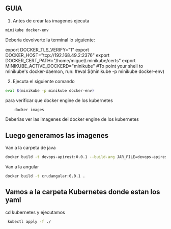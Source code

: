 ## GUIA

1. Antes de crear las imagenes ejecuta
```sh
minikube docker-env
```
Deberia devolverte la terminal lo siguiente: 

export DOCKER_TLS_VERIFY="1"
export DOCKER_HOST="tcp://192.168.49.2:2376"
export DOCKER_CERT_PATH="/home/miguel/.minikube/certs"
export MINIKUBE_ACTIVE_DOCKERD="minikube"
#To point your shell to minikube's docker-daemon, run:
#eval $(minikube -p minikube docker-env)

2. Ejecuta el siguiente comando
```sh
eval $(minikube -p minikube docker-env)
```
para verificar que docker engine de los kubernetes
```sh
    docker images
```
Deberias ver las imagenes del docker engine de los kubernetes

## Luego generamos las imagenes

Van a la carpeta de java

```sh
docker build -t devops-apirest:0.0.1 --build-arg JAR_FILE=devops-apirest-0.0.1-SNAPSHOT.jar .
```

Van a la angular

```sh
docker build -t crudangular:0.0.1 .
```
## Vamos a la carpeta Kubernetes donde estan los yaml
cd kubernetes y ejecutamos
   ```sh
    kubectl apply -f ./
   ```
